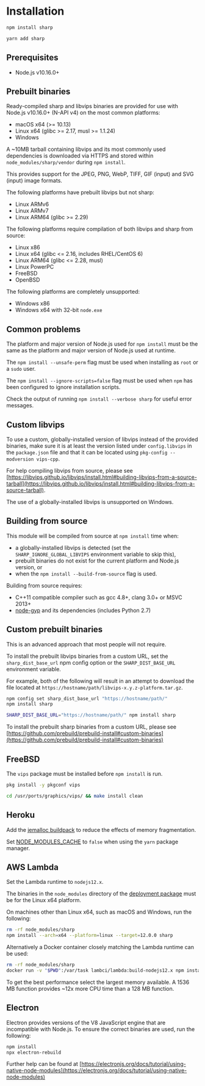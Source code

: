 # Installation

```sh
npm install sharp
```

```sh
yarn add sharp
```

## Prerequisites

* Node.js v10.16.0+

## Prebuilt binaries

Ready-compiled sharp and libvips binaries are provided for use with
Node.js v10.16.0+ (N-API v4) on the most common platforms:

* macOS x64 (>= 10.13)
* Linux x64 (glibc >= 2.17, musl >= 1.1.24)
* Windows

A ~10MB tarball containing libvips and its most commonly used dependencies
is downloaded via HTTPS and stored within `node_modules/sharp/vendor` during `npm install`.

This provides support for the
JPEG, PNG, WebP, TIFF, GIF (input) and SVG (input) image formats.

The following platforms have prebuilt libvips but not sharp:

* Linux ARMv6
* Linux ARMv7
* Linux ARM64 (glibc >= 2.29)

The following platforms require compilation of both libvips and sharp from source:

* Linux x86
* Linux x64 (glibc <= 2.16, includes RHEL/CentOS 6)
* Linux ARM64 (glibc <= 2.28, musl)
* Linux PowerPC
* FreeBSD
* OpenBSD

The following platforms are completely unsupported:

* Windows x86
* Windows x64 with 32-bit `node.exe`

## Common problems

The platform and major version of Node.js used for `npm install`
must be the same as the platform and major version of Node.js used at runtime.

The `npm install --unsafe-perm` flag must be used when installing as `root` or a `sudo` user.

The `npm install --ignore-scripts=false` flag must be used when `npm` has been configured to ignore installation scripts.

Check the output of running `npm install --verbose sharp` for useful error messages.

## Custom libvips

To use a custom, globally-installed version of libvips instead of the provided binaries,
make sure it is at least the version listed under `config.libvips` in the `package.json` file
and that it can be located using `pkg-config --modversion vips-cpp`.

For help compiling libvips from source, please see
[https://libvips.github.io/libvips/install.html#building-libvips-from-a-source-tarball](https://libvips.github.io/libvips/install.html#building-libvips-from-a-source-tarball).

The use of a globally-installed libvips is unsupported on Windows.

## Building from source

This module will be compiled from source at `npm install` time when:

* a globally-installed libvips is detected (set the `SHARP_IGNORE_GLOBAL_LIBVIPS` environment variable to skip this),
* prebuilt binaries do not exist for the current platform and Node.js version, or
* when the `npm install --build-from-source` flag is used.

Building from source requires:

* C++11 compatible compiler such as gcc 4.8+, clang 3.0+ or MSVC 2013+
* [node-gyp](https://github.com/nodejs/node-gyp#installation) and its dependencies (includes Python 2.7)

## Custom prebuilt binaries

This is an advanced approach that most people will not require.

To install the prebuilt libvips binaries from a custom URL,
set the `sharp_dist_base_url` npm config option
or the `SHARP_DIST_BASE_URL` environment variable.

For example, both of the following will result in an attempt to download the file located at
`https://hostname/path/libvips-x.y.z-platform.tar.gz`.

```sh
npm config set sharp_dist_base_url "https://hostname/path/"
npm install sharp
```

```sh
SHARP_DIST_BASE_URL="https://hostname/path/" npm install sharp
```

To install the prebuilt sharp binaries from a custom URL, please see
[https://github.com/prebuild/prebuild-install#custom-binaries](https://github.com/prebuild/prebuild-install#custom-binaries)

## FreeBSD

The `vips` package must be installed before `npm install` is run.

```sh
pkg install -y pkgconf vips
```

```sh
cd /usr/ports/graphics/vips/ && make install clean
```

## Heroku

Add the
[jemalloc buildpack](https://github.com/gaffneyc/heroku-buildpack-jemalloc)
to reduce the effects of memory fragmentation.

Set
[NODE_MODULES_CACHE](https://devcenter.heroku.com/articles/nodejs-support#cache-behavior)
to `false` when using the `yarn` package manager.

## AWS Lambda

Set the Lambda runtime to `nodejs12.x`.

The binaries in the `node_modules` directory of the
[deployment package](https://docs.aws.amazon.com/lambda/latest/dg/nodejs-package.html)
must be for the Linux x64 platform.

On machines other than Linux x64, such as macOS and Windows, run the following:

```sh
rm -rf node_modules/sharp
npm install --arch=x64 --platform=linux --target=12.0.0 sharp
```

Alternatively a Docker container closely matching the Lambda runtime can be used:

```sh
rm -rf node_modules/sharp
docker run -v "$PWD":/var/task lambci/lambda:build-nodejs12.x npm install sharp
```

To get the best performance select the largest memory available.
A 1536 MB function provides ~12x more CPU time than a 128 MB function.

## Electron

Electron provides versions of the V8 JavaScript engine
that are incompatible with Node.js.
To ensure the correct binaries are used, run the following:

```sh
npm install
npx electron-rebuild
```

Further help can be found at
[https://electronjs.org/docs/tutorial/using-native-node-modules](https://electronjs.org/docs/tutorial/using-native-node-modules)
